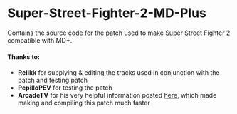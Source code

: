 # Super-Street-Fighter-2-MD-Plus
Contains the source code for the patch used to make Super Street Fighter 2 compatible with MD+.

#### Thanks to:
* **Relikk** for supplying & editing the tracks used in conjunction with the patch and testing patch
* **PepilloPEV** for testing the patch
* **ArcadeTV** for his very helpful information posted [here](https://arcadetv.github.io/msu-md-patches/wiki/Build-the-ROM.html), which made making and compiling this patch much faster
